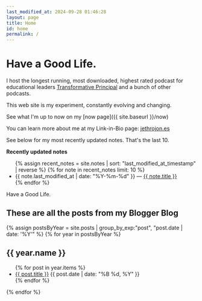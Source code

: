 ```yaml
---
last_modified_at: 2024-09-28 01:46:28
layout: page
title: Home
id: home
permalink: /
---
```


# Have a Good Life.

I host the longest running, most downloaded, highest rated podcast for educational leaders [Transformative Principal](https://transformativeprincipal.org) and a bunch of other podcasts. 

This web site is my experiment, constantly evolving and changing. 

See what I'm up to now on my [now page]({{ site.baseurl }}/now)

You can learn more about me at my Link-in-Bio page: [jethrojon.es](https://jethrojon.es)

See below for my most recently updated notes. That's the last 10. 

<strong>Recently updated notes</strong>

<ul>
  {% assign recent_notes = site.notes | sort: "last_modified_at_timestamp" | reverse %}
  {% for note in recent_notes limit: 10 %}
    <li>
      {{ note.last_modified_at | date: "%Y-%m-%d" }} — <a class="internal-link" href="{{ site.baseurl }}{{ note.url }}">{{ note.title }}</a>
    </li>
  {% endfor %}
</ul>

Have a Good Life.

## These are all the posts from my Blogger Blog
{% assign postsByYear = site.posts | group_by_exp:"post", "post.date | date: '%Y'" %}
{% for year in postsByYear %}
<h2>{{ year.name }}</h2> <ul> {% for post in year.items %} <li> <a href="{{ post.url }}">{{ post.title }}</a> <span class="post-date">{{ post.date | date: "%B %d, %Y" }}</span> </li> {% endfor %} </ul> {% endfor %}


<style>
  .wrapper {
    max-width: 46em;
  }
</style>
